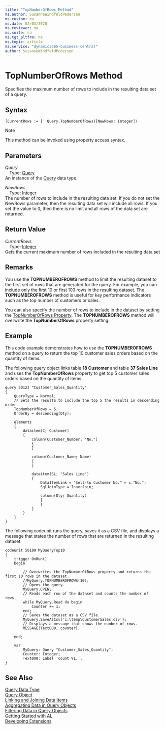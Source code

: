 ```yaml
---
title: "TopNumberOfRows Method"
ms.author: SusanneWindfeldPedersen
ms.custom: na
ms.date: 02/03/2020
ms.reviewer: na
ms.suite: na
ms.tgt_pltfrm: na
ms.topic: article
ms.service: "dynamics365-business-central"
author: SusanneWindfeldPedersen
---
```

[//]: # (START>DO_NOT_EDIT)
[//]: # (IMPORTANT:Do not edit any of the content between here and the END>DO_NOT_EDIT.)
[//]: # (Any modifications should be made in the .xml files in the ModernDev repo.)
# TopNumberOfRows Method
Specifies the maximum number of rows to include in the resulting data set of a query.


## Syntax
```
[CurrentRows := ]  Query.TopNumberOfRows([NewRows: Integer])
```
> [!NOTE]  
> This method can be invoked using property access syntax.  
## Parameters
*Query*  
&emsp;Type: [Query](query-data-type.md)  
An instance of the [Query](query-data-type.md) data type.  

*NewRows*  
&emsp;Type: [Integer](../integer/integer-data-type.md)  
The number of rows to include in the resulting data set. If you do not set the NewRows parameter, then the resulting data set will include all rows. If you set the value to 0, then there is no limit and all rows of the data set are returned.
          


## Return Value
*CurrentRows*  
&emsp;Type: [Integer](../integer/integer-data-type.md)  
Gets the current maximum number of rows included in the resulting data set  


[//]: # (IMPORTANT: END>DO_NOT_EDIT)

## Remarks  
You use the **TOPNUMBEROFROWS** method to limit the resulting dataset to the first set of rows that are generated for the query. For example, you can include only the first 10 or first 100 rows in the resulting dataset. The **TOPNUMBEROFROWS** method is useful for key performance indicators such as the top number of customers or sales.  
  
You can also specify the number of rows to include in the dataset by setting the [TopNumberOfRows Property](../../properties/devenv-topnumberofrows-property.md). The **TOPNUMBEROFROWS** method will overwrite the **TopNumberOfRows** property setting.  
  
## Example  
This code example demonstrates how to use the **TOPNUMBEROFROWS** method on a query to return the top 10 customer sales orders based on the quantity of items.

The following query object links table **18 Customer** and table **37 Sales Line** and uses the **TopNumberOfRows** property to get top 5 customer sales orders based on the quantity of items.
  
```
query 50123 "Customer_Sales_Quantity"
{
    QueryType = Normal;
    // Sets the resultS to include the top 5 the results in descending order
    TopNumberOfRows = 5;
    OrderBy = descending(Qty);

    elements
    {
        dataitem(C; Customer)
        {
            column(Customer_Number; "No.")
            {
            }

            column(Customer_Name; Name)
            {
            }

            dataitem(SL; "Sales Line")
            {
                DataItemLink = "Sell-to Customer No." = c."No.";
                SqlJoinType = InnerJoin;

                column(Qty; Quantity)
                {
                }
            }
        }
    }
}
```

The following codeunit runs the query, saves it as a CSV file, and displays a message that states the number of rows that are returned in the resulting dataset.

```
codeunit 50100 MyQueryTop10
{
    trigger OnRun()
    begin

        // Overwrites the TopNumberOfRows property and returns the first 10 rows in the dataset.  
        //MyQuery.TOPNUMBEROFROWS(10);
        // Opens the query.  
        MyQuery.OPEN;
        // Reads each row of the dataset and counts the number of rows.  
        while MyQuery.Read do begin
            Counter += 1;
        end;
        // Saves the dataset as a CSV file.  
        MyQuery.SaveAsCsv('c:\temp\CustomerSales.csv');
        // Displays a message that shows the number of rows.  
        MESSAGE(Text000, counter);

    end;

    var
        MyQuery: Query "Customer_Sales_Quantity";
        Counter: Integer;
        Text000: Label 'count %1.';
}
```

## See Also
[Query Data Type](query-data-type.md)  
[Query Object](../../devenv-query-object.md)  
[Linking and Joining Data Items](../../devenv-query-links-joins.md)  
[Aggregating Data in Query Objects](../../devenv-query-totals-grouping.md)  
[Filtering Data in Query Objects](../../devenv-query-filters.md)  
[Getting Started with AL](../../devenv-get-started.md)  
[Developing Extensions](../../devenv-dev-overview.md)